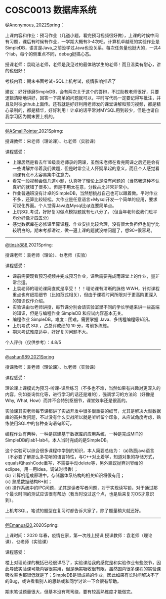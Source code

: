 
# COSC0013 数据库系统

[@Anonymous, 2022Spring]()：

上课内容和作业：预习作业（几道小题，看完预习视频很好做），上课的时候中间有习题，课后有时候有作业，一学期大概有3-4次吧。计算机卓越班的实验作业是SimpleDB，语言是Java,之前没学过Java也没关系。每次任务量也挺大的，一共4个lab，每个的侧重点不同，debug挺搞心态。

授课老师：袁晓洁老师，老师是我见过的最体贴学生的老师！而且温柔有耐心，讲的也很好！

考核内容：期末书面考试+SQL上机考试，疫情影响推迟了

建议：好好琢磨SimpleDB，会有两次关于这个的答辩，不过助教老师很好，只要逻辑清晰地讲好，回答一下简单的问题就可以，平时写代码一定要记得写批注，并且及时往github上面传。还有就是好好利用老师发的课堂讲解和预习视频，都是精心录制的，都是精华，好好利用！计卓的话平常对MYSQL用到较少，但是也请自我学习因为期末要上机的。


---

[@ASmallPointer](https://github.com/ASmallPointer),2021Spirng:

授课教师：宋老师（理论课）、乜老师（实验课）

课程感受：

- 上课居然是看去年18级袁老师录的网课，虽然宋老师在看完网课之后还是会有一些讲解并带着我们做题，但是时常会让人怀疑早起的意义，而且个人感觉看网课有点不太容易集中注意力。
- 看完一段视频会做几道小题，认真听了理论上是没有问题的（当然我这种不认真听的就错了很多）。但是不用太在意，分数占比非常非常小。
- 作业普通班没有计卓的SimpleDB，当然想挑战自己也可以跟着做。平时作业不多，还算比较轻松。大作业是任意语言+Mysql开发一个简单的应用，要求可视化界面。个人觉得Java连Mysql比qt连要简单点。
- 上机SQL考试，好好复习做点模拟题就有七八分了。（但当年老师说我们班平均分好像才四五分）
- 感觉数据库在必修课里算课程、作业安排比较合理，没有很大负担但也能学比较明白的。期末考都讲过，做一遍上课的题就没啥问题了，想90+很容易。

---

[@tinsir888](https://github.com/tinsir888),2021Spring:

授课老师：袁老师（理论）、乜老师（实验）

课程感受：
- 课前需要观看预习视频并完成预习作业，课后需要完成雨课堂上的作业，量非常合适。
- 上袁老师的理论课简直就是享受！！！理论课有清晰的脉络 WWH，针对课程重点也有细扣细节（比如范式相关），但由于课程时间所限对于更高阶更深入的知识仅作介绍。
- 实验课由乜老师讲授，每节课分别会请实验室里不同的学长学姐来讲一些高端的知识，但是与编程作业 SimpleDB 和应试内容基本无关。
- 编程作业 SimpleDB，难度：困难。需要掌握 Java、多线程编程等知识。
- 上机考试 SQL，占总评成绩的 10 分，考前多练练。
- 期末考试难度适中，好好复习问题不大。

个人评价（仅供参考）：4.8/5

---

[@ashun989,2021Spring](https://github.com/ashun989)

授课教师：袁老师（理论课）、乜老师（实验课）

课程感受：

理论课上课模式为预习-听课-课后练习（不多也不难，当然如果有兴趣对更深入的内容，例如查询优化等，进行学习的话还是难的），强调学习的方法论（好像是Why, What, How）而并不会特别抠细节，课堂效率还是很高的。

实验课其实老师每节课都讲了实战开发中很多很重要的细节，尤其是解决大型数据库的高并发问题，不过没有什么实战所以就是听听留个印象，从应试角度考虑，熟练使用SQL中的各种查询语句即可。

编程作业有两种，一种是搭建基于数据库的应用系统，一种是完成MIT的SimpleDB的lab1-lab4。本人当时完成的是SimpleDB。

这个实验可以综合很多课程中学到的知识，本人简要总结为：
(a)熟悉java语言（不必要了解那么多花哨的语言特性，与C++对比着学，知道对象的存储方式，equals和hashCode重写，不需要手动delete等，另外建议抛弃刘爷给的eclipse，用一用idea，调试时很香）；\
(b) 计算机组成原理中，存储器体系结构的相关知识将很有用；\
(c) 熟悉数据结构B+树；\
(d) 操作系统中的IPC问题，尤其是读者写者问题，对于实现读写锁，对于通过那个最长时间的测试应该很有帮助（我当时没过这个点，也是后来复习OS才意识到）。

上机考SQL，笔试的题型在复习时都告诉大家了，除了题量稍大就还好。

---

[@Emanual20](https://github.com/Emanual20),2020Spring:

上课时间：2020 年春，疫情在家，第一次线上授课
授课教师：袁老师（理论课）、乜老师（实验课）

课程感受：

楼上对理论课的概括已经很详尽了，实验课给我的感觉是和实验作业有些脱节，因此导致实验课可能内容很实用，但是确实吸收很有限，虽然国内很多课程的实验课吸收率也都很低就是了；SimpleDB是很成熟的作业，因此如果有长时间解决不了的Bug，或许看看别人的思路或和同学讨论一下会很有帮助。

期末笔试题量很大，但基本没有弯弯绕，要有较高熟练度才能做完。
